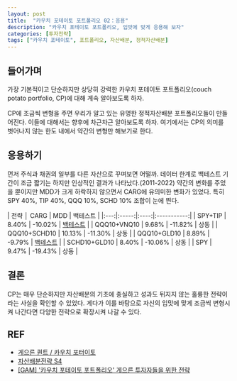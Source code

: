 ```yaml
---
layout: post
title:  "카우치 포테이토 포트폴리오 02：응용"
description: "카우치 포테이토 포트폴리오, 입맛에 맞게 응용해 보자"
categories: [투자전략]
tags: ["카우치 포테이토", 포트폴리오, 자산배분, 정적자산배분]
---
```


## 들어가며

가장 기본적이고 단순하지만 상당히 강력한 카우치 포테이토 포트폴리오(couch potato portfolio, CP)에 대해 계속 알아보도록 하자. 

CP에 조금씩 변형을 주면 우리가 알고 있는 유명한 정적자산배분 포트폴리오들이 만들어진다. 이들에 대해서는 향후에 차근차근 알아보도록 하자. 여기에서는 CP의 의미를 벗어나지 않는 한도 내에서 약간의 변형만 해보기로 한다. 

## 응용하기

먼저 주식과 채권의 일부를 다른 자산으로 꾸며보면 어떨까. 데이터 한계로 백테스트 기간이 조금 짧기는 하지만 인상적인 결과가 나타났다.(2011-2022) 약간의 변화를 주었을 뿐이지만 MDD가 크게 하락하지 않으면서 CARG에 유의미한 변화가 있었다. 특히 SPY 40%, TIP 40%, QQQ 10%, SCHD 10% 조합이 눈에 띈다. 

| 전략 │ CARG  | MDD  | 백테스트 |
|:---:|:-----:|:----:|:-----------:|
| SPY+TIP  | 8.40% | -10.02% | [백테스트](https://www.portfoliovisualizer.com/backtest-portfolio?s=y&timePeriod=4&startYear=1985&firstMonth=1&endYear=2022&lastMonth=12&calendarAligned=true&includeYTD=false&initialAmount=10000&annualOperation=0&annualAdjustment=0&inflationAdjusted=true&annualPercentage=0.0&frequency=4&rebalanceType=1&absoluteDeviation=5.0&relativeDeviation=25.0&leverageType=0&leverageRatio=0.0&debtAmount=0&debtInterest=0.0&maintenanceMargin=25.0&leveragedBenchmark=false&reinvestDividends=true&showYield=false&showFactors=false&factorModel=3&benchmark=-1&benchmarkSymbol=SPY&portfolioNames=false&portfolioName1=Portfolio+1&portfolioName2=Portfolio+2&portfolioName3=Portfolio+3&symbol1=SPY&allocation1_1=50&allocation1_2=40&allocation1_3=40&symbol2=TIP&allocation2_1=50&allocation2_2=40&allocation2_3=40&symbol3=QQQ&allocation3_2=10&allocation3_3=10&symbol4=VNQ&allocation4_2=10&symbol5=SCHD&allocation5_3=10&symbol6=GLD) |
| QQQ10+VNQ10  | 9.68% | -11.82% | 상동 |
| QQQ10+SCHD10  | 10.13% | -11.30% | 상동 |
| QQQ10+GLD10  | 8.89% | -9.79% | [백테스트](https://www.portfoliovisualizer.com/backtest-portfolio?s=y&timePeriod=4&startYear=1985&firstMonth=1&endYear=2022&lastMonth=12&calendarAligned=true&includeYTD=false&initialAmount=10000&annualOperation=0&annualAdjustment=0&inflationAdjusted=true&annualPercentage=0.0&frequency=4&rebalanceType=1&absoluteDeviation=5.0&relativeDeviation=25.0&leverageType=0&leverageRatio=0.0&debtAmount=0&debtInterest=0.0&maintenanceMargin=25.0&leveragedBenchmark=false&reinvestDividends=true&showYield=false&showFactors=false&factorModel=3&benchmark=-1&benchmarkSymbol=SPY&portfolioNames=false&portfolioName1=Portfolio+1&portfolioName2=Portfolio+2&portfolioName3=Portfolio+3&symbol1=SPY&allocation1_1=50&allocation1_2=40&allocation1_3=40&symbol2=TIP&allocation2_1=50&allocation2_2=40&allocation2_3=40&symbol3=QQQ&allocation3_2=10&symbol4=VNQ&symbol5=SCHD&allocation5_3=10&symbol6=GLD&allocation6_2=10&allocation6_3=10) |
| SCHD10+GLD10  | 8.40% | -10.06% | 상동 |
| SPY  | 9.47% | -19.43% | 상동 |

## 결론

CP는 매우 단순하지만 자산배분의 기초에 충실하고 성과도 뒤지지 않는 훌륭한 전략이라는 사실을 확인할 수 있었다. 게다가 이를 바탕으로 자신의 입맛에 맞게 조금씩 변형시켜 나간다면 다양한 전략으로 확장시켜 나갈 수 있다.

## REF

* [게으른 퀀트 / 카우치 포터이토](https://lazyquant.xyz/allocation/detail/CP)
* [자산배분전략 S4](https://investstory-k.tistory.com/107)
* [[GAM] '카우치 포테이토 포트폴리오' 게으른 투자자들을 위한 전략](https://www.newspim.com/news/view/20210730000815)

